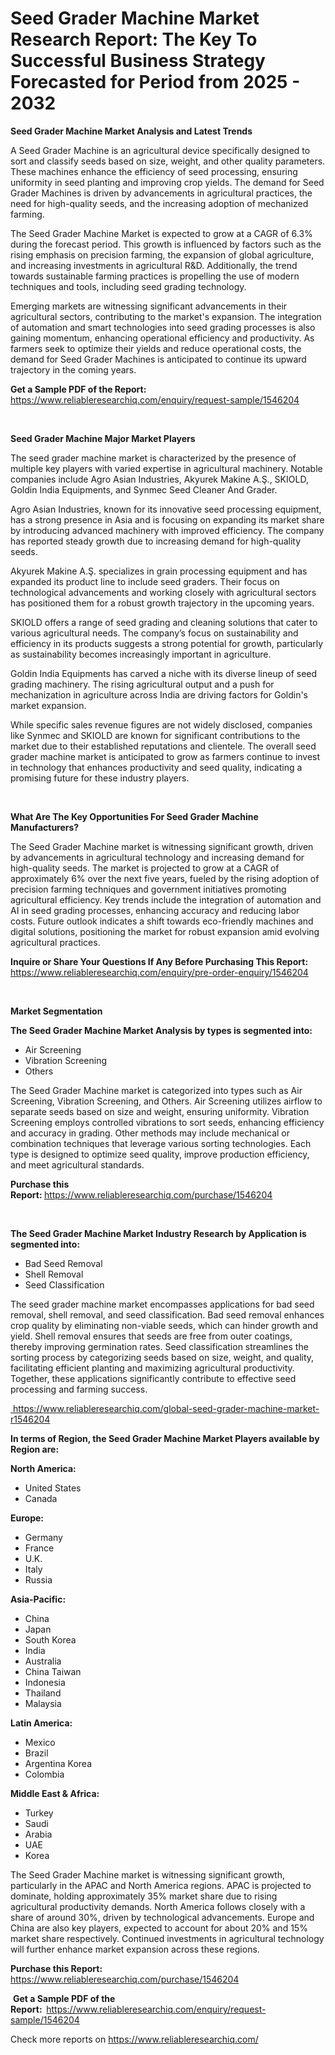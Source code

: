 <p><h1>Seed Grader Machine Market Research Report: The Key To Successful Business Strategy Forecasted for Period from 2025 - 2032</h1></p><p><strong>Seed Grader Machine Market Analysis and Latest Trends</strong></p>
<p><p>A Seed Grader Machine is an agricultural device specifically designed to sort and classify seeds based on size, weight, and other quality parameters. These machines enhance the efficiency of seed processing, ensuring uniformity in seed planting and improving crop yields. The demand for Seed Grader Machines is driven by advancements in agricultural practices, the need for high-quality seeds, and the increasing adoption of mechanized farming.</p><p>The Seed Grader Machine Market is expected to grow at a CAGR of 6.3% during the forecast period. This growth is influenced by factors such as the rising emphasis on precision farming, the expansion of global agriculture, and increasing investments in agricultural R&D. Additionally, the trend towards sustainable farming practices is propelling the use of modern techniques and tools, including seed grading technology.</p><p>Emerging markets are witnessing significant advancements in their agricultural sectors, contributing to the market's expansion. The integration of automation and smart technologies into seed grading processes is also gaining momentum, enhancing operational efficiency and productivity. As farmers seek to optimize their yields and reduce operational costs, the demand for Seed Grader Machines is anticipated to continue its upward trajectory in the coming years.</p></p>
<p><strong>Get a Sample PDF of the Report:&nbsp;</strong> <a href="https://www.reliableresearchiq.com/enquiry/request-sample/1546204?utm_campaign=2171&utm_medium=2&utm_source=Github&utm_content=ia&utm_term=17022025&utm_id=seed-grader-machine">https://www.reliableresearchiq.com/enquiry/request-sample/1546204</a></p>
<p>&nbsp;</p>
<p><strong>Seed Grader Machine Major Market Players</strong></p>
<p><p>The seed grader machine market is characterized by the presence of multiple key players with varied expertise in agricultural machinery. Notable companies include Agro Asian Industries, Akyurek Makine A.Ş., SKIOLD, Goldin India Equipments, and Synmec Seed Cleaner And Grader.</p><p>Agro Asian Industries, known for its innovative seed processing equipment, has a strong presence in Asia and is focusing on expanding its market share by introducing advanced machinery with improved efficiency. The company has reported steady growth due to increasing demand for high-quality seeds.</p><p>Akyurek Makine A.Ş. specializes in grain processing equipment and has expanded its product line to include seed graders. Their focus on technological advancements and working closely with agricultural sectors has positioned them for a robust growth trajectory in the upcoming years.</p><p>SKIOLD offers a range of seed grading and cleaning solutions that cater to various agricultural needs. The company’s focus on sustainability and efficiency in its products suggests a strong potential for growth, particularly as sustainability becomes increasingly important in agriculture.</p><p>Goldin India Equipments has carved a niche with its diverse lineup of seed grading machinery. The rising agricultural output and a push for mechanization in agriculture across India are driving factors for Goldin's market expansion.</p><p>While specific sales revenue figures are not widely disclosed, companies like Synmec and SKIOLD are known for significant contributions to the market due to their established reputations and clientele. The overall seed grader machine market is anticipated to grow as farmers continue to invest in technology that enhances productivity and seed quality, indicating a promising future for these industry players.</p></p>
<p>&nbsp;</p>
<p><strong>What Are The Key Opportunities For Seed Grader Machine Manufacturers?</strong></p>
<p><p>The Seed Grader Machine market is witnessing significant growth, driven by advancements in agricultural technology and increasing demand for high-quality seeds. The market is projected to grow at a CAGR of approximately 6% over the next five years, fueled by the rising adoption of precision farming techniques and government initiatives promoting agricultural efficiency. Key trends include the integration of automation and AI in seed grading processes, enhancing accuracy and reducing labor costs. Future outlook indicates a shift towards eco-friendly machines and digital solutions, positioning the market for robust expansion amid evolving agricultural practices.</p></p>
<p><strong>Inquire or Share Your Questions If Any Before Purchasing This Report:</strong> <a href="https://www.reliableresearchiq.com/enquiry/pre-order-enquiry/1546204?utm_campaign=2171&utm_medium=2&utm_source=Github&utm_content=ia&utm_term=17022025&utm_id=seed-grader-machine">https://www.reliableresearchiq.com/enquiry/pre-order-enquiry/1546204</a></p>
<p>&nbsp;</p>
<p><strong>Market Segmentation</strong></p>
<p><strong>The Seed Grader Machine Market Analysis by types is segmented into:</strong></p>
<p><ul><li>Air Screening</li><li>Vibration Screening</li><li>Others</li></ul></p>
<p><p>The Seed Grader Machine market is categorized into types such as Air Screening, Vibration Screening, and Others. Air Screening utilizes airflow to separate seeds based on size and weight, ensuring uniformity. Vibration Screening employs controlled vibrations to sort seeds, enhancing efficiency and accuracy in grading. Other methods may include mechanical or combination techniques that leverage various sorting technologies. Each type is designed to optimize seed quality, improve production efficiency, and meet agricultural standards.</p></p>
<p><strong>Purchase this Report:&nbsp;</strong><a href="https://www.reliableresearchiq.com/purchase/1546204?utm_campaign=2171&utm_medium=2&utm_source=Github&utm_content=ia&utm_term=17022025&utm_id=seed-grader-machine">https://www.reliableresearchiq.com/purchase/1546204</a></p>
<p>&nbsp;</p>
<p><strong>The Seed Grader Machine Market Industry Research by Application is segmented into:</strong></p>
<p><ul><li>Bad Seed Removal</li><li>Shell Removal</li><li>Seed Classification</li></ul></p>
<p><p>The seed grader machine market encompasses applications for bad seed removal, shell removal, and seed classification. Bad seed removal enhances crop quality by eliminating non-viable seeds, which can hinder growth and yield. Shell removal ensures that seeds are free from outer coatings, thereby improving germination rates. Seed classification streamlines the sorting process by categorizing seeds based on size, weight, and quality, facilitating efficient planting and maximizing agricultural productivity. Together, these applications significantly contribute to effective seed processing and farming success.</p></p>
<p><a href="https://www.reliableresearchiq.com/global-seed-grader-machine-market-r1546204?utm_campaign=2171&utm_medium=2&utm_source=Github&utm_content=ia&utm_term=17022025&utm_id=seed-grader-machine">&nbsp;https://www.reliableresearchiq.com/global-seed-grader-machine-market-r1546204</a></p>
<p><strong>In terms of Region, the Seed Grader Machine Market Players available by Region are:</strong></p>
<p>
    <p> <strong> North America: </strong>
        <ul>
            <li>United States</li>
            <li>Canada</li>
        </ul>
        </p> 
    <p> <strong> Europe: </strong>
        <ul>
            <li>Germany</li>
            <li>France</li>
            <li>U.K.</li>
            <li>Italy</li>
            <li>Russia</li>
        </ul>
        </p> 
    <p> <strong> Asia-Pacific: </strong>
        <ul>
            <li>China</li>
            <li>Japan</li>
            <li>South Korea</li>
            <li>India</li>
            <li>Australia</li>
            <li>China Taiwan</li>
            <li>Indonesia</li>
            <li>Thailand</li>
            <li>Malaysia</li>
        </ul>
        </p> 
    <p> <strong> Latin America: </strong>
        <ul>
            <li>Mexico</li>
            <li>Brazil</li>
            <li>Argentina Korea</li>
            <li>Colombia</li>
        </ul>
        </p> 
    <p> <strong> Middle East & Africa: </strong>
        <ul>
            <li>Turkey</li>
            <li>Saudi</li>
            <li>Arabia</li>
            <li>UAE</li>
            <li>Korea</li>
        </ul>
    </p>
    </p>
<p><p>The Seed Grader Machine market is witnessing significant growth, particularly in the APAC and North America regions. APAC is projected to dominate, holding approximately 35% market share due to rising agricultural productivity demands. North America follows closely with a share of around 30%, driven by technological advancements. Europe and China are also key players, expected to account for about 20% and 15% market share respectively. Continued investments in agricultural technology will further enhance market expansion across these regions.</p></p>
<p><strong>Purchase this Report: </strong><a href="https://www.reliableresearchiq.com/purchase/1546204?utm_campaign=2171&utm_medium=2&utm_source=Github&utm_content=ia&utm_term=17022025&utm_id=seed-grader-machine">https://www.reliableresearchiq.com/purchase/1546204</a></p>
<p>&nbsp;<strong>Get a Sample PDF of the Report:&nbsp;&nbsp;</strong><a href="https://www.reliableresearchiq.com/enquiry/request-sample/1546204?utm_campaign=2171&utm_medium=2&utm_source=Github&utm_content=ia&utm_term=17022025&utm_id=seed-grader-machine">https://www.reliableresearchiq.com/enquiry/request-sample/1546204</a></p>
<p><strong></strong></p>
<p>Check more reports on <a href="https://www.reliableresearchiq.com/?utm_campaign=2171&utm_medium=2&utm_source=Github&utm_content=ia&utm_term=17022025&utm_id=seed-grader-machine">https://www.reliableresearchiq.com/</a></p>